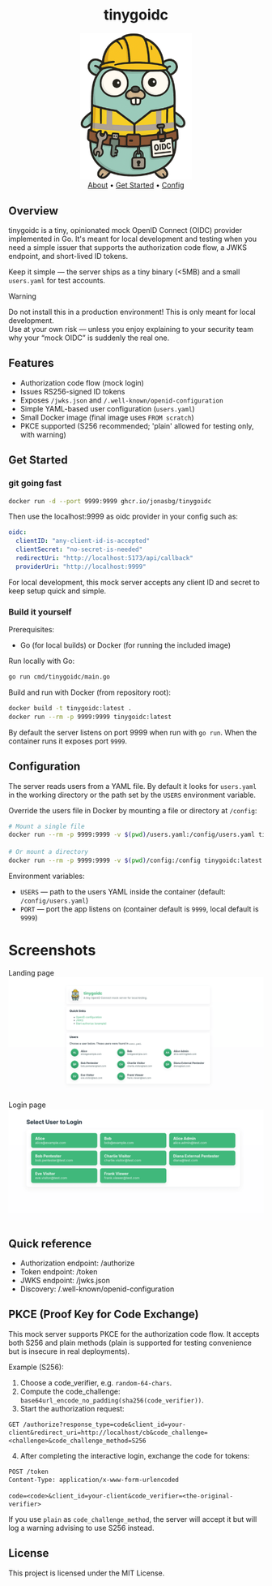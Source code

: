 <div align="center">
  <h1 align="center">tinygoidc</h1>
  <img src="internal/templates/assets/static/tinygoidc.png" alt="tinygoidc" width="220">
  <br>
  <a href="#overview">About</a> •
  <a href="#get-started">Get Started</a> •
  <a href="#configuration">Config</a>
</div>

## Overview

tinygoidc is a tiny, opinionated mock OpenID Connect (OIDC) provider implemented in Go. It's meant for local development and testing when you need a simple issuer that supports the authorization code flow, a JWKS endpoint, and short-lived ID tokens.

Keep it simple — the server ships as a tiny binary (<5MB) and a small `users.yaml` for test accounts.

> [!WARNING]
> Do not install this in a production environment! This is only meant for local development.  
> Use at your own risk — unless you enjoy explaining to your security team why your “mock OIDC” is suddenly the real one.

## Features

- Authorization code flow (mock login)
- Issues RS256-signed ID tokens
- Exposes `/jwks.json` and `/.well-known/openid-configuration`
- Simple YAML-based user configuration (`users.yaml`)
- Small Docker image (final image uses `FROM scratch`)
- PKCE supported (S256 recommended; 'plain' allowed for testing only, with warning)

## Get Started

### git going fast

```bash
docker run -d --port 9999:9999 ghcr.io/jonasbg/tinygoidc
```

Then use the localhost:9999 as oidc provider in your config such as:
```yaml
oidc:
  clientID: "any-client-id-is-accepted"
  clientSecret: "no-secret-is-needed"
  redirectUri: "http://localhost:5173/api/callback"
  providerUri: "http://localhost:9999"
```

For local development, this mock server accepts any client ID and secret to keep setup quick and simple.

### Build it yourself

Prerequisites:

- Go (for local builds) or Docker (for running the included image)

Run locally with Go:

```bash
go run cmd/tinygoidc/main.go
```

Build and run with Docker (from repository root):

```bash
docker build -t tinygoidc:latest .
docker run --rm -p 9999:9999 tinygoidc:latest
```

By default the server listens on port 9999 when run with `go run`. When the container runs it exposes port `9999`.

## Configuration

The server reads users from a YAML file. By default it looks for `users.yaml` in the working directory or the path set by the `USERS` environment variable.

Override the users file in Docker by mounting a file or directory at `/config`:

```bash
# Mount a single file
docker run --rm -p 9999:9999 -v $(pwd)/users.yaml:/config/users.yaml tinygoidc:latest

# Or mount a directory
docker run --rm -p 9999:9999 -v $(pwd)/config:/config tinygoidc:latest
```

Environment variables:

- `USERS` — path to the users YAML inside the container (default: `/config/users.yaml`)
- `PORT` — port the app listens on (container default is `9999`, local default is `9999`)

# Screenshots

Landing page
![landing](.github/docs/landing.png)

Login page
![login](.github/docs/login.png)

## Quick reference

- Authorization endpoint: /authorize
- Token endpoint: /token
- JWKS endpoint: /jwks.json
- Discovery: /.well-known/openid-configuration

## PKCE (Proof Key for Code Exchange)

This mock server supports PKCE for the authorization code flow. It accepts both S256 and plain methods (plain is supported for testing convenience but is insecure in real deployments).

Example (S256):

1. Choose a code_verifier, e.g. `random-64-chars`.
2. Compute the code_challenge: `base64url_encode_no_padding(sha256(code_verifier))`.
3. Start the authorization request:

```
GET /authorize?response_type=code&client_id=your-client&redirect_uri=http://localhost/cb&code_challenge=<challenge>&code_challenge_method=S256
```

4. After completing the interactive login, exchange the code for tokens:

```
POST /token
Content-Type: application/x-www-form-urlencoded

code=<code>&client_id=your-client&code_verifier=<the-original-verifier>
```

If you use `plain` as `code_challenge_method`, the server will accept it but will log a warning advising to use S256 instead.

## License

This project is licensed under the MIT License.